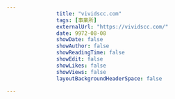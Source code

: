 ---
                title: "vividscc.com"
                tags: [事業所]
                externalUrl: "https://vividscc.com/"
                date: 9972-08-08
                showDate: false
                showAuthor: false
                showReadingTime: false
                showEdit: false
                showLikes: false
                showViews: false
                layoutBackgroundHeaderSpace: false
                ---

